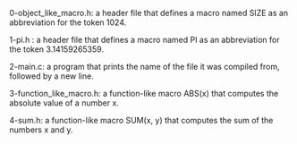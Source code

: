 0-object_like_macro.h: a header file that defines a macro named SIZE as an abbreviation for the token 1024.

1-pi.h : a header file that defines a macro named PI as an abbreviation for the token 3.14159265359.

 2-main.c: a program that prints the name of the file it was compiled from, followed by a new line.

 3-function_like_macro.h: a function-like macro ABS(x) that computes the absolute value of a number x.

 4-sum.h: a function-like macro SUM(x, y) that computes the sum of the numbers x and y.
